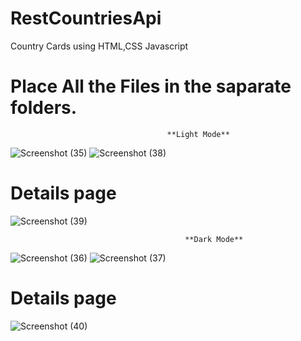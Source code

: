# RestCountriesApi
Country Cards using HTML,CSS Javascript

# Place All the Files in the saparate folders.


                                       **Light Mode**
![Screenshot (35)](https://user-images.githubusercontent.com/121855785/218410088-3b0a140f-17ae-4237-bfd4-7a591a28bb06.png)
![Screenshot (38)](https://user-images.githubusercontent.com/121855785/218410148-8b821bbc-4b98-4dc1-a2be-1065d270f185.png)

# **Details page**
![Screenshot (39)](https://user-images.githubusercontent.com/121855785/218410313-db51c8c4-0b64-4f1d-b848-ccd22142a3c1.png)

                                           **Dark Mode**
![Screenshot (36)](https://user-images.githubusercontent.com/121855785/218410221-aacb28b5-ce3a-4602-b674-db313f5653be.png)
![Screenshot (37)](https://user-images.githubusercontent.com/121855785/218410232-c0e20eb3-5bb7-48dd-8998-555ae5a7b569.png)

# **Details page**
![Screenshot (40)](https://user-images.githubusercontent.com/121855785/218410323-354afe7e-2855-414a-81f5-dd346a0b76b9.png)
